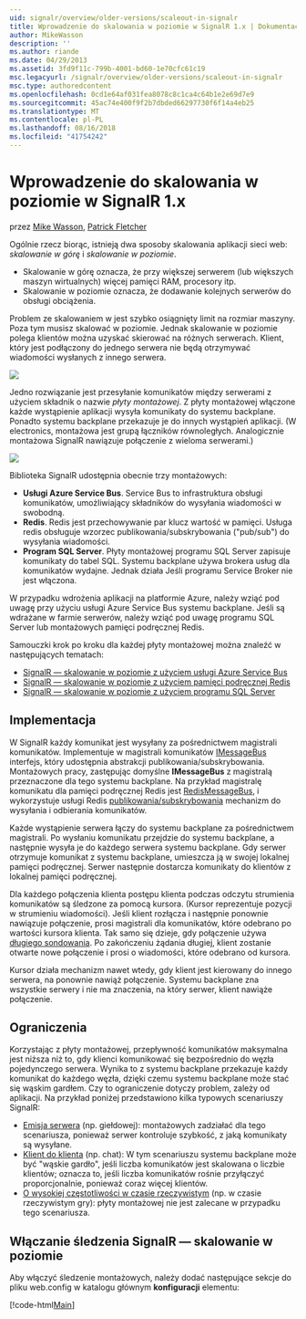 ```yaml
---
uid: signalr/overview/older-versions/scaleout-in-signalr
title: Wprowadzenie do skalowania w poziomie w SignalR 1.x | Dokumentacja firmy Microsoft
author: MikeWasson
description: ''
ms.author: riande
ms.date: 04/29/2013
ms.assetid: 3fd9f11c-799b-4001-bd60-1e70cfc61c19
msc.legacyurl: /signalr/overview/older-versions/scaleout-in-signalr
msc.type: authoredcontent
ms.openlocfilehash: 0cd1e64af031fea8078c8c1ca4c64b1e2e69d7e9
ms.sourcegitcommit: 45ac74e400f9f2b7dbded66297730f6f14a4eb25
ms.translationtype: MT
ms.contentlocale: pl-PL
ms.lasthandoff: 08/16/2018
ms.locfileid: "41754242"
---
```

<a name="introduction-to-scaleout-in-signalr-1x"></a>Wprowadzenie do skalowania w poziomie w SignalR 1.x
====================
przez [Mike Wasson](https://github.com/MikeWasson), [Patrick Fletcher](https://github.com/pfletcher)

Ogólnie rzecz biorąc, istnieją dwa sposoby skalowania aplikacji sieci web: *skalowanie w górę* i *skalowanie w poziomie*.

- Skalowanie w górę oznacza, że przy większej serwerem (lub większych maszyn wirtualnych) więcej pamięci RAM, procesory itp.
- Skalowanie w poziomie oznacza, że dodawanie kolejnych serwerów do obsługi obciążenia.

Problem ze skalowaniem w jest szybko osiągnięty limit na rozmiar maszyny. Poza tym musisz skalować w poziomie. Jednak skalowanie w poziomie polega klientów można uzyskać skierować na różnych serwerach. Klient, który jest podłączony do jednego serwera nie będą otrzymywać wiadomości wysłanych z innego serwera.

![](scaleout-in-signalr/_static/image1.png)

Jedno rozwiązanie jest przesyłanie komunikatów między serwerami z użyciem składnik o nazwie *płyty montażowej*. Z płyty montażowej włączone każde wystąpienie aplikacji wysyła komunikaty do systemu backplane. Ponadto systemu backplane przekazuje je do innych wystąpień aplikacji. (W electronics, montażowa jest grupą łączników równoległych. Analogicznie montażowa SignalR nawiązuje połączenie z wieloma serwerami.)

![](scaleout-in-signalr/_static/image2.png)

Biblioteka SignalR udostępnia obecnie trzy montażowych:

- **Usługi Azure Service Bus**. Service Bus to infrastruktura obsługi komunikatów, umożliwiający składników do wysyłania wiadomości w swobodną.
- **Redis**. Redis jest przechowywanie par klucz wartość w pamięci. Usługa redis obsługuje wzorzec publikowania/subskrybowania ("pub/sub") do wysyłania wiadomości.
- **Program SQL Server**. Płyty montażowej programu SQL Server zapisuje komunikaty do tabel SQL. Systemu backplane używa brokera usług dla komunikatów wydajne. Jednak działa Jeśli programu Service Broker nie jest włączona.

W przypadku wdrożenia aplikacji na platformie Azure, należy wziąć pod uwagę przy użyciu usługi Azure Service Bus systemu backplane. Jeśli są wdrażane w farmie serwerów, należy wziąć pod uwagę programu SQL Server lub montażowych pamięci podręcznej Redis.

Samouczki krok po kroku dla każdej płyty montażowej można znaleźć w następujących tematach:

- [SignalR — skalowanie w poziomie z użyciem usługi Azure Service Bus](scaleout-with-windows-azure-service-bus.md)
- [SignalR — skalowanie w poziomie z użyciem pamięci podręcznej Redis](scaleout-with-redis.md)
- [SignalR — skalowanie w poziomie z użyciem programu SQL Server](scaleout-with-sql-server.md)

## <a name="implementation"></a>Implementacja

W SignalR każdy komunikat jest wysyłany za pośrednictwem magistrali komunikatów. Implementuje w magistrali komunikatów [IMessageBus](https://msdn.microsoft.com/library/microsoft.aspnet.signalr.messaging.imessagebus(v=vs.100).aspx) interfejs, który udostępnia abstrakcji publikowania/subskrybowania. Montażowych pracy, zastępując domyślne **IMessageBus** z magistralą przeznaczone dla tego systemu backplane. Na przykład magistralę komunikatu dla pamięci podręcznej Redis jest [RedisMessageBus](https://msdn.microsoft.com/library/microsoft.aspnet.signalr.redis.redismessagebus(v=vs.100).aspx), i wykorzystuje usługi Redis [publikowania/subskrybowania](http://redis.io/topics/pubsub) mechanizm do wysyłania i odbierania komunikatów.

Każde wystąpienie serwera łączy do systemu backplane za pośrednictwem magistrali. Po wysłaniu komunikatu przejdzie do systemu backplane, a następnie wysyła je do każdego serwera systemu backplane. Gdy serwer otrzymuje komunikat z systemu backplane, umieszcza ją w swojej lokalnej pamięci podręcznej. Serwer następnie dostarcza komunikaty do klientów z lokalnej pamięci podręcznej.

Dla każdego połączenia klienta postępu klienta podczas odczytu strumienia komunikatów są śledzone za pomocą kursora. (Kursor reprezentuje pozycji w strumieniu wiadomości). Jeśli klient rozłącza i następnie ponownie nawiązuje połączenie, prosi magistrali dla komunikatów, które odebrano po wartości kursora klienta. Tak samo się dzieje, gdy połączenie używa [długiego sondowania](../getting-started/introduction-to-signalr.md#transports). Po zakończeniu żądania długiej, klient zostanie otwarte nowe połączenie i prosi o wiadomości, które odebrano od kursora.

Kursor działa mechanizm nawet wtedy, gdy klient jest kierowany do innego serwera, na ponownie nawiąż połączenie. Systemu backplane zna wszystkie serwery i nie ma znaczenia, na który serwer, klient nawiąże połączenie.

## <a name="limitations"></a>Ograniczenia

Korzystając z płyty montażowej, przepływność komunikatów maksymalna jest niższa niż to, gdy klienci komunikować się bezpośrednio do węzła pojedynczego serwera. Wynika to z systemu backplane przekazuje każdy komunikat do każdego węzła, dzięki czemu systemu backplane może stać się wąskim gardłem. Czy to ograniczenie dotyczy problem, zależy od aplikacji. Na przykład poniżej przedstawiono kilka typowych scenariuszy SignalR:

- [Emisja serwera](tutorial-server-broadcast-with-aspnet-signalr.md) (np. giełdowej): montażowych zadziałać dla tego scenariusza, ponieważ serwer kontroluje szybkość, z jaką komunikaty są wysyłane.
- [Klient do klienta](tutorial-getting-started-with-signalr.md) (np. chat): W tym scenariuszu systemu backplane może być "wąskie gardło", jeśli liczba komunikatów jest skalowana o liczbie klientów; oznacza to, jeśli liczba komunikatów rośnie przyłączyć proporcjonalnie, ponieważ coraz więcej klientów.
- [O wysokiej częstotliwości w czasie rzeczywistym](tutorial-high-frequency-realtime-with-signalr.md) (np. w czasie rzeczywistym gry): płyty montażowej nie jest zalecane w przypadku tego scenariusza.

## <a name="enabling-tracing-for-signalr-scaleout"></a>Włączanie śledzenia SignalR — skalowanie w poziomie

Aby włączyć śledzenie montażowych, należy dodać następujące sekcje do pliku web.config w katalogu głównym **konfiguracji** elementu:

[!code-html[Main](scaleout-in-signalr/samples/sample1.html)]

